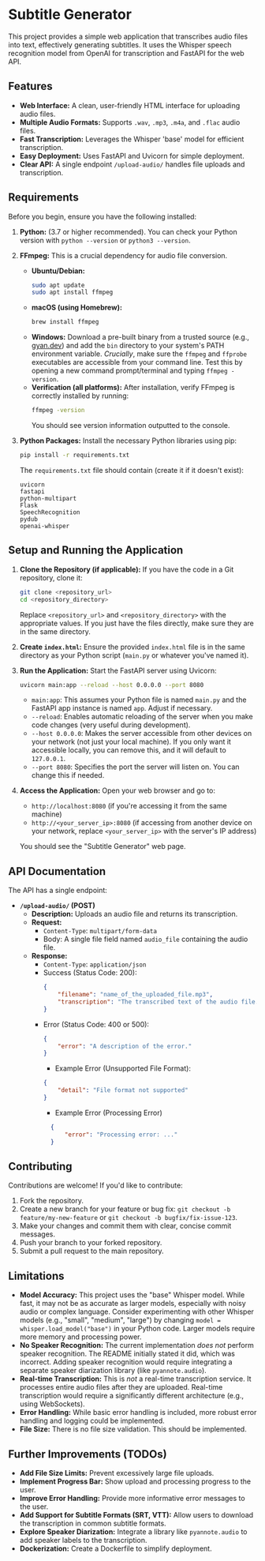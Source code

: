 # Subtitle Generator

This project provides a simple web application that transcribes audio files into text, effectively generating subtitles. It uses the Whisper speech recognition model from OpenAI for transcription and FastAPI for the web API.

## Features

*   **Web Interface:**  A clean, user-friendly HTML interface for uploading audio files.
*   **Multiple Audio Formats:** Supports `.wav`, `.mp3`, `.m4a`, and `.flac` audio files.
*   **Fast Transcription:** Leverages the Whisper 'base' model for efficient transcription.
*   **Easy Deployment:**  Uses FastAPI and Uvicorn for simple deployment.
*   **Clear API:**  A single endpoint `/upload-audio/` handles file uploads and transcription.

## Requirements

Before you begin, ensure you have the following installed:

1.  **Python:** (3.7 or higher recommended).  You can check your Python version with `python --version` or `python3 --version`.

2.  **FFmpeg:**  This is a crucial dependency for audio file conversion.
    *   **Ubuntu/Debian:**
        ```bash
        sudo apt update
        sudo apt install ffmpeg
        ```
    *   **macOS (using Homebrew):**
        ```bash
        brew install ffmpeg
        ```
    *   **Windows:**  Download a pre-built binary from a trusted source (e.g., [gyan.dev](https://www.gyan.dev/ffmpeg/builds/)) and add the `bin` directory to your system's PATH environment variable.  *Crucially*, make sure the `ffmpeg` and `ffprobe` executables are accessible from your command line.  Test this by opening a new command prompt/terminal and typing `ffmpeg -version`.
    *   **Verification (all platforms):** After installation, verify FFmpeg is correctly installed by running:
          ```bash
          ffmpeg -version
          ```
          You should see version information outputted to the console.

3.  **Python Packages:** Install the necessary Python libraries using pip:
    ```bash
    pip install -r requirements.txt
    ```
    The `requirements.txt` file should contain (create it if it doesn't exist):
    ```
    uvicorn
    fastapi
    python-multipart
    Flask
    SpeechRecognition
    pydub
    openai-whisper
    ```

## Setup and Running the Application

1.  **Clone the Repository (if applicable):**  If you have the code in a Git repository, clone it:
    ```bash
    git clone <repository_url>
    cd <repository_directory>
    ```
    Replace `<repository_url>` and `<repository_directory>` with the appropriate values. If you just have the files directly, make sure they are in the same directory.

2.  **Create `index.html`:**  Ensure the provided `index.html` file is in the same directory as your Python script (`main.py` or whatever you've named it).

3.  **Run the Application:** Start the FastAPI server using Uvicorn:
    ```bash
    uvicorn main:app --reload --host 0.0.0.0 --port 8080
    ```
    *   `main:app`:  This assumes your Python file is named `main.py` and the FastAPI app instance is named `app`. Adjust if necessary.
    *   `--reload`:  Enables automatic reloading of the server when you make code changes (very useful during development).
    *   `--host 0.0.0.0`:  Makes the server accessible from other devices on your network (not just your local machine).  If you only want it accessible locally, you can remove this, and it will default to `127.0.0.1`.
    *   `--port 8080`:  Specifies the port the server will listen on. You can change this if needed.

4.  **Access the Application:** Open your web browser and go to:
    *   `http://localhost:8080` (if you're accessing it from the same machine)
    *   `http://<your_server_ip>:8080` (if accessing from another device on your network, replace `<your_server_ip>` with the server's IP address)

    You should see the "Subtitle Generator" web page.

## API Documentation

The API has a single endpoint:

*   **`/upload-audio/` (POST)**
    *   **Description:**  Uploads an audio file and returns its transcription.
    *   **Request:**
        *   `Content-Type`: `multipart/form-data`
        *   Body:  A single file field named `audio_file` containing the audio file.
    *   **Response:**
        *   `Content-Type`: `application/json`
        *   Success (Status Code: 200):
            ```json
            {
                "filename": "name_of_the_uploaded_file.mp3",
                "transcription": "The transcribed text of the audio file."
            }
            ```
        *   Error (Status Code: 400 or 500):
            ```json
            {
                "error": "A description of the error."
            }
            ```
            *   Example Error (Unsupported File Format):
              ```json
              {
                  "detail": "File format not supported"
              }
              ```
            *  Example Error (Processing Error)
            ```json
              {
                  "error": "Processing error: ..."
              }
            ```
## Contributing

Contributions are welcome! If you'd like to contribute:

1.  Fork the repository.
2.  Create a new branch for your feature or bug fix: `git checkout -b feature/my-new-feature` or `git checkout -b bugfix/fix-issue-123`.
3.  Make your changes and commit them with clear, concise commit messages.
4.  Push your branch to your forked repository.
5.  Submit a pull request to the main repository.

## Limitations

*   **Model Accuracy:** This project uses the "base" Whisper model. While fast, it may not be as accurate as larger models, especially with noisy audio or complex language.  Consider experimenting with other Whisper models (e.g., "small", "medium", "large") by changing `model = whisper.load_model("base")` in your Python code.  Larger models require more memory and processing power.
*   **No Speaker Recognition:** The current implementation *does not* perform speaker recognition. The README initially stated it did, which was incorrect.  Adding speaker recognition would require integrating a separate speaker diarization library (like `pyannote.audio`).
*   **Real-time Transcription:**  This is *not* a real-time transcription service.  It processes entire audio files after they are uploaded.  Real-time transcription would require a significantly different architecture (e.g., using WebSockets).
*   **Error Handling:**  While basic error handling is included, more robust error handling and logging could be implemented.
* **File Size:** There is no file size validation. This should be implemented.

## Further Improvements (TODOs)

*   **Add File Size Limits:** Prevent excessively large file uploads.
*   **Implement Progress Bar:** Show upload and processing progress to the user.
*   **Improve Error Handling:** Provide more informative error messages to the user.
*   **Add Support for Subtitle Formats (SRT, VTT):** Allow users to download the transcription in common subtitle formats.
*   **Explore Speaker Diarization:** Integrate a library like `pyannote.audio` to add speaker labels to the transcription.
*   **Dockerization:** Create a Dockerfile to simplify deployment.